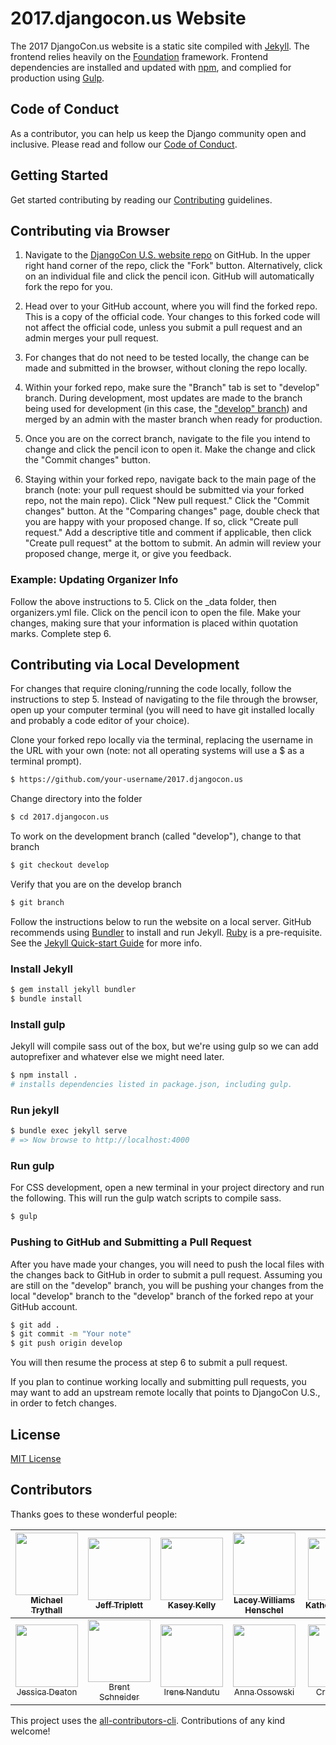 # 2017.djangocon.us Website

The 2017 DjangoCon.us website is a static site compiled with [Jekyll](https://jekyllrb.com/docs/home/). The frontend relies heavily on the [Foundation](http://foundation.zurb.com/sites/docs/) framework. Frontend dependencies are installed and updated with [npm](https://www.npmjs.com/), and complied for production using [Gulp](http://gulpjs.com/).

## Code of Conduct

As a contributor, you can help us keep the Django community open and inclusive.
Please read and follow our [Code of Conduct](https://www.djangoproject.com/conduct/).

## Getting Started

Get started contributing by reading our [Contributing](CONTRIBUTING.md) guidelines. 

## Contributing via Browser

1. Navigate to the [DjangoCon U.S. website repo](https://github.com/djangocon/2017.djangocon.us) on GitHub. In the upper right hand corner of the repo, click the "Fork" button. Alternatively, click on an individual file and click the pencil icon. GitHub will automatically fork the repo for you. 

2. Head over to your GitHub account, where you will find the forked repo. This is a copy of the official code. Your changes to this forked code will not affect the official code, unless you submit a pull request and an admin merges your pull request. 

3. For changes that do not need to be tested locally, the change can be made and submitted in the browser, without cloning the repo locally. 

4. Within your forked repo, make sure the "Branch" tab is set to "develop" branch. During development, most updates are made to the branch being used for development (in this case, the ["develop" branch](https://github.com/djangocon/2017.djangocon.us/tree/develop)) and merged by an admin with the master branch when ready for production. 

5. Once you are on the correct branch, navigate to the file you intend to change and click the pencil icon to open it. Make the change and click the "Commit changes" button. 

6. Staying within your forked repo, navigate back to the main page of the branch (note: your pull request should be submitted via your forked repo, not the main repo). Click "New pull request." Click the "Commit changes" button. At the "Comparing changes" page, double check that you are happy with your proposed change. If so, click "Create pull request." Add a descriptive title and comment if applicable, then click "Create pull request" at the bottom to submit. An admin will review your proposed change, merge it, or give you feedback. 

### Example: Updating Organizer Info

Follow the above instructions to 5. Click on the _data folder, then organizers.yml file. Click on the pencil icon to open the file. Make your changes, making sure that your information is placed within quotation marks. Complete step 6. 

## Contributing via Local Development

For changes that require cloning/running the code locally, follow the instructions to step 5. Instead of navigating to the file through the browser, open up your computer terminal (you will need to have git installed locally and probably a code editor of your choice). 

Clone your forked repo locally via the terminal, replacing the username in the URL with your own (note: not all operating systems will use a $ as a terminal prompt). 

```bash
$ https://github.com/your-username/2017.djangocon.us
```

Change directory into the folder

```bash
$ cd 2017.djangocon.us
```

To work on the development branch (called "develop"), change to that branch

```bash
$ git checkout develop
```

Verify that you are on the develop branch   

```bash
$ git branch
```

Follow the instructions below to run the website on a local server. GitHub recommends using [Bundler](http://bundler.io/) to install and run Jekyll. [Ruby](https://www.ruby-lang.org) is a pre-requisite. See the [Jekyll Quick-start Guide](https://jekyllrb.com/docs/quickstart/) for more info. 

### Install Jekyll
```bash
$ gem install jekyll bundler
$ bundle install
```

### Install gulp

Jekyll will compile sass out of the box, but we're using gulp so we can add autoprefixer
and whatever else we might need later.

```bash
$ npm install .
# installs dependencies listed in package.json, including gulp.
```

### Run jekyll
```bash
$ bundle exec jekyll serve
# => Now browse to http://localhost:4000
```

### Run gulp

For CSS development, open a new terminal in your project directory and run
the following. This will run the gulp watch scripts to compile sass.

```bash
$ gulp
```

### Pushing to GitHub and Submitting a Pull Request

After you have made your changes, you will need to push the local files with the changes back to GitHub in order to submit a pull request. Assuming you are still on the "develop" branch, you will be pushing your changes from the local "develop" branch to the "develop" branch of the forked repo at your GitHub account. 

```bash
$ git add .
$ git commit -m "Your note" 
$ git push origin develop
```

You will then resume the process at step 6 to submit a pull request. 

If you plan to continue working locally and submitting pull requests, you may want to add an upstream remote locally that points to DjangoCon U.S., in order to fetch changes. 

## License

[MIT License](LICENSE)

## Contributors

Thanks goes to these wonderful people:

<!-- ALL-CONTRIBUTORS-LIST:START - Do not remove or modify this section -->
| [<img src="https://avatars2.githubusercontent.com/u/84750?v=3" width="100px;"/><br /><sub>Michael Trythall</sub>](http://mtrythall.com)<br /> | [<img src="https://avatars2.githubusercontent.com/u/50527?v=3" width="100px;"/><br /><sub>Jeff Triplett</sub>](http://jefftriplett.com/)<br /> | [<img src="https://avatars3.githubusercontent.com/u/202590?v=3" width="100px;"/><br /><sub>Kasey Kelly</sub>](http://KellyCreativeTech.com)<br /> | [<img src="https://avatars2.githubusercontent.com/u/2286304?v=3" width="100px;"/><br /><sub>Lacey Williams Henschel</sub>](http://laceyhenschel.com)<br /> | [<img src="https://avatars3.githubusercontent.com/u/4193054?v=3" width="100px;"/><br /><sub>KatherineMichel</sub>](https://github.com/KatherineMichel)<br /> | [<img src="https://avatars3.githubusercontent.com/u/68164?v=3" width="100px;"/><br /><sub>Timothy Allen</sub>](http://www.PeregrineSalon.com)<br /> | [<img src="https://avatars1.githubusercontent.com/u/13985355?v=3" width="100px;"/><br /><sub>rebkin05</sub>](https://github.com/rebkin05)<br /> |
| :---: | :---: | :---: | :---: | :---: | :---: | :---: |
| [<img src="https://avatars0.githubusercontent.com/u/3345131?v=3" width="100px;"/><br /><sub>Jessica Deaton</sub>](https://github.com/deatonjm)<br /> | [<img src="https://avatars1.githubusercontent.com/u/744669?v=3" width="100px;"/><br /><sub>Brent Schneider</sub>](http://twitter.com/webmedic)<br /> | [<img src="https://avatars1.githubusercontent.com/u/7518308?v=3" width="100px;"/><br /><sub>Irene Nandutu</sub>](https://github.com/Nandutu)<br /> | [<img src="https://avatars2.githubusercontent.com/u/8700795?v=3" width="100px;"/><br /><sub>Anna Ossowski</sub>](http:/anna-oz.tumblr.com)<br /> | [<img src="https://avatars2.githubusercontent.com/u/1503648?v=3" width="100px;"/><br /><sub>Craig Bruce</sub>](http://about.me/craigbruce)<br /> | [<img src="https://avatars2.githubusercontent.com/u/20408533?v=3" width="100px;"/><br /><sub>daheats</sub>](https://github.com/daheats)<br /> | [<img src="https://avatars0.githubusercontent.com/u/12751372?v=3" width="100px;"/><br /><sub>Jessi Hall</sub>](https://github.com/jessiofhall)<br /> |
<!-- ALL-CONTRIBUTORS-LIST:END -->

This project uses the [all-contributors-cli](https://www.npmjs.com/package/all-contributors-cli). Contributions of any kind welcome!
